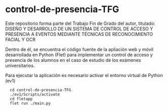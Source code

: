 # control-de-presencia-TFG
Este repositorio forma parte del Trabajo Fin de Grado del autor, titulado: DISEÑO Y DESARROLLO DE UN SISTEMA DE CONTROL DE ACCESO Y PRESENCIA A EVENTOS MEDIANTE TÉCNICAS DE RECONOCIMIENTO FACIAL Y OCR

Dentro de él, se encuentra el código fuente de la apliación web y móvil desarrollada en Python (Flet) para implementar un control de acceso y presencia de los alumnos en el caso de estudio de los exámenes universitarios.

Para ejecutar la aplicación es necesario activar el entorno virtual de Python (ev1)

```
  cd control-de-presencia-TFG
  ./ev1/Scripts/activate
  cd fletapp
  flet run ./main.py
```

